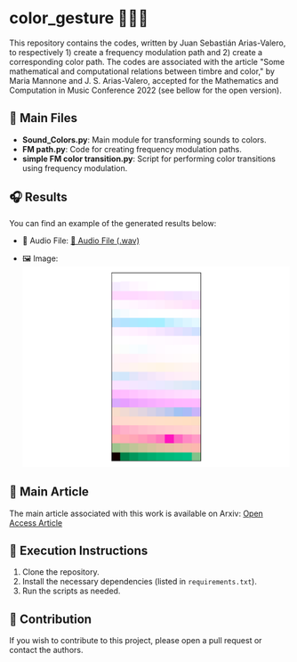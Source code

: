 # color_gesture  🤚🎨🎵

This repository contains the codes, written by Juan Sebastián Arias-Valero, to respectively 1) create a frequency modulation path and 2) create a corresponding color path. The codes are associated with the article "Some mathematical and computational relations between timbre and color," by Maria Mannone and J. S. Arias-Valero, accepted for the Mathematics and Computation in Music Conference 2022 (see bellow for the open version).

## 📂 Main Files

- **Sound_Colors.py**: Main module for transforming sounds to colors.
- **FM path.py**: Code for creating frequency modulation paths.
- **simple FM color transition.py**: Script for performing color transitions using frequency modulation.

## 🎧 Results

You can find an example of the generated results below:

- 🎵 Audio File:
[🎵 Audio File (.wav)](https://github.com/user-attachments/assets/ad304163-7953-40ec-877b-80f09b0b4be1)

- 🖼️ Image:
![🖼️ Image (.png)](FM_colors.png)

## 📄 Main Article

The main article associated with this work is available on Arxiv: [Open Access Article](https://arxiv.org/abs/2212.12465)

## 🚀 Execution Instructions

1. Clone the repository.
2. Install the necessary dependencies (listed in `requirements.txt`).
3. Run the scripts as needed.

## 🤝 Contribution

If you wish to contribute to this project, please open a pull request or contact the authors.
